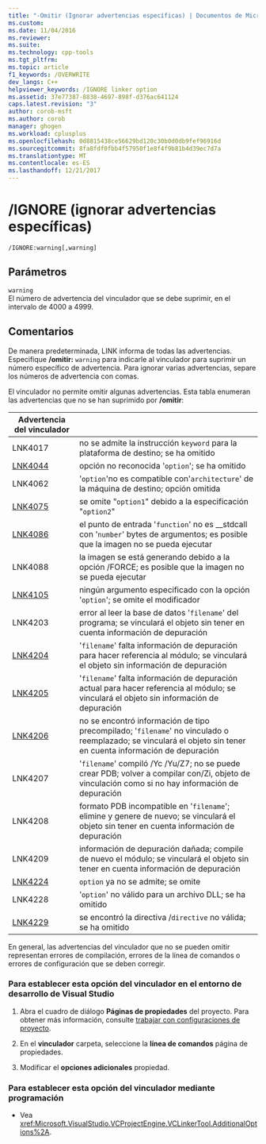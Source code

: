 ```yaml
---
title: "-Omitir (Ignorar advertencias específicas) | Documentos de Microsoft"
ms.custom: 
ms.date: 11/04/2016
ms.reviewer: 
ms.suite: 
ms.technology: cpp-tools
ms.tgt_pltfrm: 
ms.topic: article
f1_keywords: /OVERWRITE
dev_langs: C++
helpviewer_keywords: /IGNORE linker option
ms.assetid: 37e77387-8838-4697-898f-d376ac641124
caps.latest.revision: "3"
author: corob-msft
ms.author: corob
manager: ghogen
ms.workload: cplusplus
ms.openlocfilehash: 0d8815438ce56629bd120c30b0d0db9fef96916d
ms.sourcegitcommit: 8fa8fdf0fbb4f57950f1e8f4f9b81b4d39ec7d7a
ms.translationtype: MT
ms.contentlocale: es-ES
ms.lasthandoff: 12/21/2017
---
```

# <a name="ignore-ignore-specific-warnings"></a>/IGNORE (ignorar advertencias específicas)
```  
/IGNORE:warning[,warning]  
```  
  
## <a name="parameters"></a>Parámetros  
 `warning`  
 El número de advertencia del vinculador que se debe suprimir, en el intervalo de 4000 a 4999.  
  
## <a name="remarks"></a>Comentarios  
 De manera predeterminada, LINK informa de todas las advertencias. Especifique **/omitir:** `warning` para indicarle al vinculador para suprimir un número específico de advertencia. Para ignorar varias advertencias, separe los números de advertencia con comas.  
  
 El vinculador no permite omitir algunas advertencias. Esta tabla enumeran las advertencias que no se han suprimido por **/omitir**:  
  
|Advertencia del vinculador||  
|--------------------|-|  
|LNK4017|no se admite la instrucción `keyword` para la plataforma de destino; se ha omitido|  
|[LNK4044](../../error-messages/tool-errors/linker-tools-warning-lnk4044.md)|opción no reconocida '`option`'; se ha omitido|  
|LNK4062|'`option`'no es compatible con'`architecture`' de la máquina de destino; opción omitida|  
|[LNK4075](../../error-messages/tool-errors/linker-tools-warning-lnk4075.md)|se omite "`option1`" debido a la especificación "`option2`"|  
|[LNK4086](../../error-messages/tool-errors/linker-tools-warning-lnk4086.md)|el punto de entrada '`function`' no es __stdcall con '`number`' bytes de argumentos; es posible que la imagen no se pueda ejecutar|  
|LNK4088|la imagen se está generando debido a la opción /FORCE; es posible que la imagen no se pueda ejecutar|  
|[LNK4105](../../error-messages/tool-errors/linker-tools-warning-lnk4105.md)|ningún argumento especificado con la opción '`option`'; se omite el modificador|  
|LNK4203|error al leer la base de datos '`filename`' del programa; se vinculará el objeto sin tener en cuenta información de depuración|  
|[LNK4204](../../error-messages/tool-errors/linker-tools-warning-lnk4204.md)|'`filename`' falta información de depuración para hacer referencia al módulo; se vinculará el objeto sin información de depuración|  
|[LNK4205](../../error-messages/tool-errors/linker-tools-warning-lnk4205.md)|'`filename`' falta información de depuración actual para hacer referencia al módulo; se vinculará el objeto sin información de depuración|  
|[LNK4206](../../error-messages/tool-errors/linker-tools-warning-lnk4206.md)|no se encontró información de tipo precompilado; '`filename`' no vinculado o reemplazado; se vinculará el objeto sin tener en cuenta información de depuración|  
|LNK4207|'`filename`' compiló /Yc /Yu/Z7; no se puede crear PDB; volver a compilar con/Zi, objeto de vinculación como si no hay información de depuración|  
|LNK4208|formato PDB incompatible en '`filename`'; elimine y genere de nuevo; se vinculará el objeto sin tener en cuenta información de depuración|  
|LNK4209|información de depuración dañada; compile de nuevo el módulo; se vinculará el objeto sin tener en cuenta información de depuración|  
|[LNK4224](../../error-messages/tool-errors/linker-tools-warning-lnk4224.md)|`option` ya no se admite; se omite|  
|LNK4228|'`option`' no válido para un archivo DLL; se ha omitido|  
|[LNK4229](../../error-messages/tool-errors/linker-tools-warning-lnk4229.md)|se encontró la directiva /`directive` no válida; se ha omitido|  
  
 En general, las advertencias del vinculador que no se pueden omitir representan errores de compilación, errores de la línea de comandos o errores de configuración que se deben corregir.  
  
### <a name="to-set-this-linker-option-in-the-visual-studio-development-environment"></a>Para establecer esta opción del vinculador en el entorno de desarrollo de Visual Studio  
  
1.  Abra el cuadro de diálogo **Páginas de propiedades** del proyecto. Para obtener más información, consulte [trabajar con configuraciones de proyecto](../../ide/working-with-project-properties.md).  
  
2.  En el **vinculador** carpeta, seleccione la **línea de comandos** página de propiedades.  
  
3.  Modificar el **opciones adicionales** propiedad.  
  
### <a name="to-set-this-linker-option-programmatically"></a>Para establecer esta opción del vinculador mediante programación  
  
-   Vea <xref:Microsoft.VisualStudio.VCProjectEngine.VCLinkerTool.AdditionalOptions%2A>.